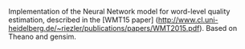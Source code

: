 Implementation of the Neural Network model for word-level quality estimation, described in the [WMT15 paper] (http://www.cl.uni-heidelberg.de/~riezler/publications/papers/WMT2015.pdf). Based on Theano and gensim.
